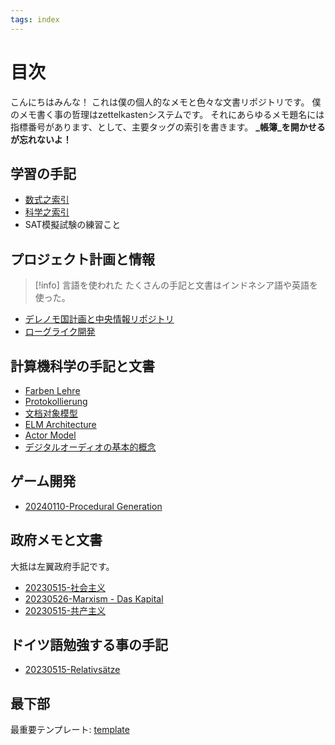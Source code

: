 ```yaml
---
tags: index
---
```

# 目次

こんにちはみんな！
これは僕の個人的なメモと色々な文書リポジトリです。
僕のメモ書く事の哲理はzettelkastenシステムです。
それにあらゆるメモ題名には指標番号があります、として、主要タッグの索引を書きます。
**_帳簿_を開かせるが忘れないよ！**

## 学習の手記

- [数式之索引](./zettelkasten/20231122-数学.md)
- [科学之索引](./zettelkasten/20230515-科学.md)
- SAT模擬試験の練習こと

## プロジェクト計画と情報

> [!info] 言語を使われた
> たくさんの手記と文書はインドネシア語や英語を使った。

- [デレノモ国計画と中央情報リポジトリ](./zettelkasten/20231123-デレノモ国.md)
- [ローグライク開発](./zettelkasten/20240124-ローグライク開発.md)

## 計算機科学の手記と文書

- [Farben Lehre](./zettelkasten/20230515-Farben%20Lehre.md)
- [Protokollierung](./zettelkasten/20230515-Protokollierung.md)
- [文档对象模型](./zettelkasten/20230515-文档对象模型.md)
- [ELM Architecture](./zettelkasten/20231106-ELM%20Architecture.md)
- [Actor Model](./zettelkasten/20231202-Actor%20Model.md)
- [デジタルオーディオの基本的概念](./zettelkasten/20231217-デジタルオーディオの基本的概念.md)


## ゲーム開発

- [20240110-Procedural Generation](./zettelkasten/20240110-Procedural%20Generation.md)

## 政府メモと文書

大抵は左翼政府手記です。

- [20230515-社会主义](./zettelkasten/20230515-社会主义.md)
- [20230526-Marxism - Das Kapital](./zettelkasten/20230526-Marxism%20-%20Das%20Kapital.md)
- [20230515-共产主义](./zettelkasten/20230515-共产主义.md)

## ドイツ語勉強する事の手記

- [20230515-Relativsätze](./zettelkasten/20230515-Relativsätze.md)

## 最下部

最重要テンプレート: [template](./templates/template.md)